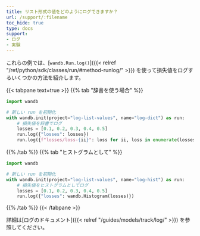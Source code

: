 ```yaml
---
title: リスト形式の値をどのようにログできますか？
url: /support/:filename
toc_hide: true
type: docs
support:
- ログ
- 実験
---
```


これらの例では、[`wandb.Run.log()`]({{< relref "/ref/python/sdk/classes/run/#method-runlog/" >}}) を使って損失値をログするいくつかの方法を紹介します。

{{< tabpane text=true >}}
{{% tab "辞書を使う場合" %}}
```python
import wandb

# 新しい run を初期化
with wandb.init(project="log-list-values", name="log-dict") as run:
    # 損失値を辞書でログ
    losses = [0.1, 0.2, 0.3, 0.4, 0.5]
    run.log({"losses": losses})
    run.log({f"losses/loss-{ii}": loss for ii, loss in enumerate(losses)})
```
{{% /tab %}}
{{% tab "ヒストグラムとして" %}}
```python
import wandb

# 新しい run を初期化
with wandb.init(project="log-list-values", name="log-hist") as run:
    # 損失値をヒストグラムとしてログ
    losses = [0.1, 0.2, 0.3, 0.4, 0.5]
    run.log({"losses": wandb.Histogram(losses)})
```
{{% /tab %}}
{{< /tabpane >}}

詳細は[ログのドキュメント]({{< relref "/guides/models/track/log/" >}}) を参照してください。